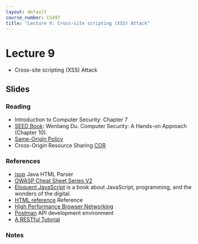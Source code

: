 ```yaml
---
layout: default
course_number: CS497
title: "Lecture 9: Cross-site scripting (XSS) Attack"
---
```


# Lecture 9

- Cross-site scripting (XSS) Attack

## Slides

### Reading 
- Introduction to Computer Security: Chapter 7
- [SEED Book](https://www.handsonsecurity.net/): Wenliang Du. Computer Security: A Hands-on Approach (Chapter 10).
- [Same-Origin Policy](https://code.google.com/archive/p/browsersec/wikis/Part2.wiki#Same-origin_policy)
- Cross-Origin Resource Sharing [COR](https://developer.mozilla.org/en-US/docs/Web/HTTP/CORS)

### References 
- [jsop](https://jsoup.org/) Java HTML Parser
- [OWASP Cheat Sheet Series V2](https://github.com/OWASP/CheatSheetSeries#cheat-sheets-index)
- [Eloquent JavaScript](https://eloquentjavascript.net/) is a book about JavaScript, programming, and the wonders of the digital. 
- [HTML reference](https://developer.mozilla.org/en-US/docs/Web/HTML/Reference) Reference
- [High Performance Browser Networking](https://hpbn.co/)
- [Postman](https://www.getpostman.com/]) API development environment
- [A RESTful Tutorial](https://www.restapitutorial.com/)


### Notes

